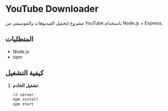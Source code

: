 # YouTube Downloader

مشروع لتحميل الفيديوهات والموسيقى من YouTube باستخدام Node.js + Express.

## المتطلبات
- Node.js
- npm

## كيفية التشغيل
1. **تشغيل الخادم**:
   ```bash
   cd server
   npm install
   npm start